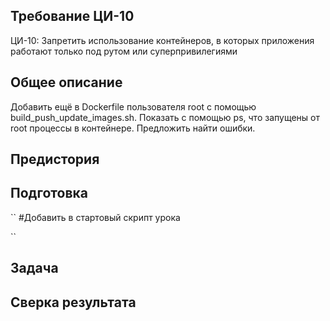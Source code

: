 ## Требование ЦИ-10
ЦИ-10: Запретить использование контейнеров, в которых приложения работают только под рутом или суперпривилегиями
## Общее описание 
Добавить ещё в Dockerfile пользователя root с помощью build_push_update_images.sh. Показать с помощью ps, что запущены от root процессы в контейнере. Предложить найти ошибки.
## Предистория

## Подготовка
``
#Добавить в стартовый скрипт урока

``
## Задача
## Сверка результата
